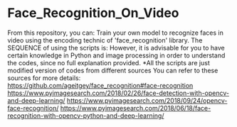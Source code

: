# Face_Recognition_On_Video
From this repository, you can:
Train your own model to recognize faces in video using the encoding technic of 'face_recognition' library.
The SEQUENCE of using the scripts is: 
However, it is advisable for you to have certain knowledge in Python and image processing in order to understand the codes, since no full explanation provided.
*All the scripts are just modified version of codes from different sources
You can refer to these sources for more details:
https://github.com/ageitgey/face_recognition#face-recognition
https://www.pyimagesearch.com/2018/02/26/face-detection-with-opencv-and-deep-learning/
https://www.pyimagesearch.com/2018/09/24/opencv-face-recognition/
https://www.pyimagesearch.com/2018/06/18/face-recognition-with-opencv-python-and-deep-learning/
